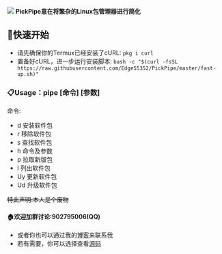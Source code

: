 ![](https://i.loli.net/2020/04/03/ja2QiUJsnLe5P86.jpg)
**PickPipe意在将繁杂的Linux包管理器进行简化**

## 🏁快速开始
- 请先确保你的Termux已经安装了cURL:
`pkg i curl`
- 置备好cURL，进一步运行安装脚本:
`bash -c "$(curl -fsSL https://raw.githubusercontent.com/EdgeS5352/PickPipe/master/fast-up.sh)"`

### 📋Usage：pipe [命令] [参数]
命令: 

- d    安装软件包
- r    移除软件包
- s    查找软件包
- h    命令及参数
- p    拉取新版包
- l    列出软件包
- Uy   更新软件包
- Ud   升级软件包

<del>特此声明:本人是个废物</del>

#### **🏠欢迎加群讨论:902795006(QQ)**
* 或者你也可以通过我的[博客](https://EdgeS5352.github.io)来联系我
* 若有需要，你可以选择查看[源码](https://github.com/EdgeS5352/PickPipe/blob/master/pipe)

